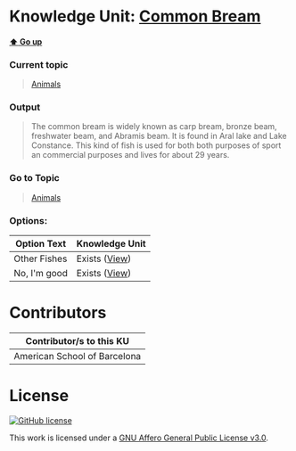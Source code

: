 # Knowledge Unit: [Common Bream](../../knowledge_units/animals/common-bream.md)

#### [:arrow_up: Go up](../../topics/animals.md)
### Current topic
> [Animals](../../topics/animals.md)
### Output
> The common bream is widely known as carp bream, bronze beam, freshwater beam, and Abramis beam. It is found in Aral lake and Lake Constance. This kind of fish is used for both both purposes of sport an commercial purposes and lives for about 29 years.
### Go to Topic
> [Animals](../../topics/animals.md)

### Options: 

| Option Text | Knowledge Unit |
| - | - |  
| Other Fishes  |  Exists ([View](../../knowledge_units/animals/other-fishes.md))  |  
| No, I&#039;m good  |  Exists ([View](../../knowledge_units/animals/no-im-good.md))  | 

# Contributors

| Contributor/s to this KU |
| - | 
| American School of Barcelona |

# License
[![GitHub license](https://img.shields.io/github/license/inbrainz/cerebro)](https://github.com/inbrainz/cerebro/blob/master/LICENSE)

This work is licensed under a [GNU Affero General Public License v3.0](https://www.gnu.org/licenses/agpl-3.0.txt).